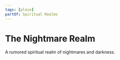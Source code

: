 ```yaml
---
tags: [place]
partOf: Spiritual Realms
---
```


# The Nightmare Realm

A rumored spiritual realm of nightmares and darkness.

